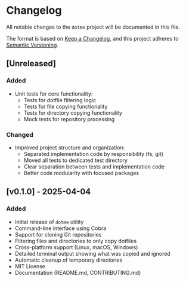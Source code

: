 # Changelog

All notable changes to the `dotme` project will be documented in this file.

The format is based on [Keep a Changelog](https://keepachangelog.com/en/1.0.0/),
and this project adheres to [Semantic Versioning](https://semver.org/spec/v2.0.0.html).

## [Unreleased]
### Added
- Unit tests for core functionality:
  - Tests for dotfile filtering logic
  - Tests for file copying functionality
  - Tests for directory copying functionality
  - Mock tests for repository processing

### Changed
- Improved project structure and organization:
  - Separated implementation code by responsibility (fs, git)
  - Moved all tests to dedicated test directory
  - Clear separation between tests and implementation code
  - Better code modularity with focused packages

## [v0.1.0] - 2025-04-04

### Added
- Initial release of `dotme` utility
- Command-line interface using Cobra
- Support for cloning Git repositories
- Filtering files and directories to only copy dotfiles
- Cross-platform support (Linux, macOS, Windows)
- Detailed terminal output showing what was copied and ignored
- Automatic cleanup of temporary directories
- MIT License
- Documentation (README.md, CONTRIBUTING.md)